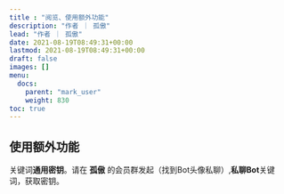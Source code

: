 ```yaml
---
title : "阅览、使用额外功能"
description: "作者 ｜ 孤傲"
lead: "作者 ｜ 孤傲"
date: 2021-08-19T08:49:31+00:00
lastmod: 2021-08-19T08:49:31+00:00
draft: false 
images: []
menu:
  docs:
    parent: "mark_user"
    weight: 830
toc: true
---
```


## 使用额外功能

关键词**通用密钥**。请在 **孤傲** 的会员群发起（找到Bot头像私聊）,**私聊Bot**关键词，获取密钥。

